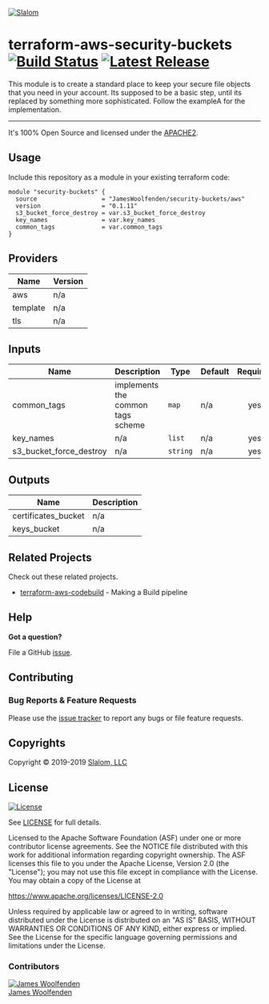 
[![Slalom][logo]](https://slalom.com)

# terraform-aws-security-buckets [![Build Status](https://travis-ci.com/JamesWoolfenden/terraform-aws-security-buckets.svg?branch=master)](https://travis-ci.com/JamesWoolfenden/terraform-aws-security-buckets) [![Latest Release](https://img.shields.io/github/release/JamesWoolfenden/terraform-aws-security-buckets.svg)](https://github.com/JamesWoolfenden/terraform-aws-security-buckets/releases/latest)

This module is to create a standard place to keep your secure file objects that you need in your account. Its supposed to be a basic step, until its replaced by something more sophisticated.
Follow the exampleA for the implementation.

---

It's 100% Open Source and licensed under the [APACHE2](LICENSE).

## Usage

Include this repository as a module in your existing terraform code:

```hcl
module "security-buckets" {
  source                  = "JamesWoolfenden/security-buckets/aws"
  version                 = "0.1.11"
  s3_bucket_force_destroy = var.s3_bucket_force_destroy
  key_names               = var.key_names
  common_tags             = var.common_tags
}
```

<!-- BEGINNING OF PRE-COMMIT-TERRAFORM DOCS HOOK -->
## Providers

| Name | Version |
|------|---------|
| aws | n/a |
| template | n/a |
| tls | n/a |

## Inputs

| Name | Description | Type | Default | Required |
|------|-------------|------|---------|:-----:|
| common\_tags | implements the common tags scheme | `map` | n/a | yes |
| key\_names | n/a | `list` | n/a | yes |
| s3\_bucket\_force\_destroy | n/a | `string` | n/a | yes |

## Outputs

| Name | Description |
|------|-------------|
| certificates\_bucket | n/a |
| keys\_bucket | n/a |

<!-- END OF PRE-COMMIT-TERRAFORM DOCS HOOK -->
## Related Projects

Check out these related projects.

- [terraform-aws-codebuild](https://github.com/jameswoolfenden/terraform-aws-codebuild) - Making a Build pipeline

## Help

**Got a question?**

File a GitHub [issue](https://github.com/jameswoolfenden/terraform-aws-security-buckets/issues).

## Contributing

### Bug Reports & Feature Requests

Please use the [issue tracker](https://github.com/jameswoolfenden/terraform-aws-security-buckets/issues) to report any bugs or file feature requests.

## Copyrights

Copyright © 2019-2019 [Slalom, LLC](https://slalom.com)

## License

[![License](https://img.shields.io/badge/License-Apache%202.0-blue.svg)](https://opensource.org/licenses/Apache-2.0)

See [LICENSE](LICENSE) for full details.

Licensed to the Apache Software Foundation (ASF) under one
or more contributor license agreements.  See the NOTICE file
distributed with this work for additional information
regarding copyright ownership.  The ASF licenses this file
to you under the Apache License, Version 2.0 (the
"License"); you may not use this file except in compliance
with the License.  You may obtain a copy of the License at

<https://www.apache.org/licenses/LICENSE-2.0>

Unless required by applicable law or agreed to in writing,
software distributed under the License is distributed on an
"AS IS" BASIS, WITHOUT WARRANTIES OR CONDITIONS OF ANY
KIND, either express or implied.  See the License for the
specific language governing permissions and limitations
under the License.

### Contributors

  [![James Woolfenden][jameswoolfenden_avatar]][jameswoolfenden_homepage]<br/>[James Woolfenden][jameswoolfenden_homepage]

  [jameswoolfenden_homepage]: https://github.com/jameswoolfenden
  [jameswoolfenden_avatar]: https://github.com/jameswoolfenden.png?size=150

[logo]: https://gist.githubusercontent.com/JamesWoolfenden/5c457434351e9fe732ca22b78fdd7d5e/raw/15933294ae2b00f5dba6557d2be88f4b4da21201/slalom-logo.png
[website]: https://slalom.com
[github]: https://github.com/jameswoolfenden
[linkedin]: https://www.linkedin.com/company/slalom-consulting/
[twitter]: https://twitter.com/Slalom

[share_twitter]: https://twitter.com/intent/tweet/?text=terraform-aws-security-buckets&url=https://github.com/jameswoolfenden/terraform-aws-security-buckets
[share_linkedin]: https://www.linkedin.com/shareArticle?mini=true&title=terraform-aws-security-buckets&url=https://github.com/jameswoolfenden/terraform-aws-security-buckets
[share_reddit]: https://reddit.com/submit/?url=https://github.com/jameswoolfenden/terraform-aws-security-buckets
[share_facebook]: https://facebook.com/sharer/sharer.php?u=https://github.com/jameswoolfenden/terraform-aws-security-buckets
[share_email]: mailto:?subject=terraform-aws-security-buckets&body=https://github.com/jameswoolfenden/terraform-aws-security-buckets
